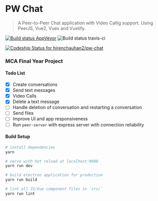 # PW Chat
> A Peer-to-Peer Chat application with Video Callig support. Using PeerJS, Vue2, Vuex and Vuetify.

[![Build status AppVeyor](https://ci.appveyor.com/api/projects/status/5uqjakx6omw4929n?svg=true)](https://ci.appveyor.com/project/slightlytrue/pw-chat)
![Build status travis-ci](https://travis-ci.org/slightlytrue/pw-chat.svg?branch=master)

[ ![Codeship Status for hirenchauhan2/pw-chat](https://app.codeship.com/projects/e95a7350-0530-0136-acce-22added7e9e4/status?branch=master)](https://app.codeship.com/projects/280685)

### MCA Final Year Project

#### Todo List

- [x] Create conversations
- [x] Send text messages
- [x] Video Calls
- [x] Delete a text message
- [ ] Handle deletion of conversation and restarting a conversation
- [ ] Send files
- [ ] Improve UI and app responsiveness
- [ ] Run `peer-server` with express server with connection reliability

#### Build Setup

```bash
# install dependencies
yarn

# serve with hot reload at localhost:9080
yarn run dev

# build electron application for production
yarn run build

# lint all JS/Vue component files in `src/`
yarn run lint
```
